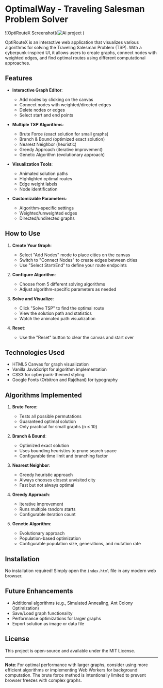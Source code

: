 
# OptimalWay - Traveling Salesman Problem Solver

![OptiRouteX Screenshot](![Ai project](https://github.com/user-attachments/assets/5e494abe-16d2-4f27-ba25-3ffddca049aa)
)

OptiRouteX is an interactive web application that visualizes various algorithms for solving the Traveling Salesman Problem (TSP). With a cyberpunk-inspired UI, it allows users to create graphs, connect nodes with weighted edges, and find optimal routes using different computational approaches.

## Features

- **Interactive Graph Editor**:
  - Add nodes by clicking on the canvas
  - Connect nodes with weighted/directed edges
  - Delete nodes or edges
  - Select start and end points

- **Multiple TSP Algorithms**:
  - Brute Force (exact solution for small graphs)
  - Branch & Bound (optimized exact solution)
  - Nearest Neighbor (heuristic)
  - Greedy Approach (iterative improvement)
  - Genetic Algorithm (evolutionary approach)

- **Visualization Tools**:
  - Animated solution paths
  - Highlighted optimal routes
  - Edge weight labels
  - Node identification

- **Customizable Parameters**:
  - Algorithm-specific settings
  - Weighted/unweighted edges
  - Directed/undirected graphs

## How to Use

1. **Create Your Graph**:
   - Select "Add Nodes" mode to place cities on the canvas
   - Switch to "Connect Nodes" to create edges between cities
   - Use "Select Start/End" to define your route endpoints

2. **Configure Algorithm**:
   - Choose from 5 different solving algorithms
   - Adjust algorithm-specific parameters as needed

3. **Solve and Visualize**:
   - Click "Solve TSP" to find the optimal route
   - View the solution path and statistics
   - Watch the animated path visualization

4. **Reset**:
   - Use the "Reset" button to clear the canvas and start over

## Technologies Used

- HTML5 Canvas for graph visualization
- Vanilla JavaScript for algorithm implementation
- CSS3 for cyberpunk-themed styling
- Google Fonts (Orbitron and Rajdhani) for typography

## Algorithms Implemented

1. **Brute Force**:
   - Tests all possible permutations
   - Guaranteed optimal solution
   - Only practical for small graphs (n ≤ 10)

2. **Branch & Bound**:
   - Optimized exact solution
   - Uses bounding heuristics to prune search space
   - Configurable time limit and branching factor

3. **Nearest Neighbor**:
   - Greedy heuristic approach
   - Always chooses closest unvisited city
   - Fast but not always optimal

4. **Greedy Approach**:
   - Iterative improvement
   - Runs multiple random starts
   - Configurable iteration count

5. **Genetic Algorithm**:
   - Evolutionary approach
   - Population-based optimization
   - Configurable population size, generations, and mutation rate

## Installation

No installation required! Simply open the `index.html` file in any modern web browser.

## Future Enhancements

- Additional algorithms (e.g., Simulated Annealing, Ant Colony Optimization)
- Save/Load graph functionality
- Performance optimizations for larger graphs
- Export solution as image or data file

## License

This project is open-source and available under the MIT License.

---

**Note**: For optimal performance with larger graphs, consider using more efficient algorithms or implementing Web Workers for background computation. The brute force method is intentionally limited to prevent browser freezes with complex graphs.
